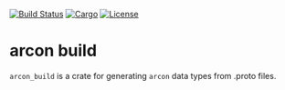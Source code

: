 [![Build Status](https://dev.azure.com/arcon-cda/arcon/_apis/build/status/cda-group.arcon?branchName=master)](https://dev.azure.com/arcon-cda/arcon/_build/latest?definitionId=1&branchName=master)
[![Cargo](https://img.shields.io/badge/crates.io-v0.1.0-orange)](https://crates.io/crates/arcon_build)
[![License](https://img.shields.io/badge/License-AGPL--3.0--only-blue)](https://github.com/cda-group/arcon)

# arcon build

`arcon_build` is a crate for generating `arcon` data types from .proto files.
